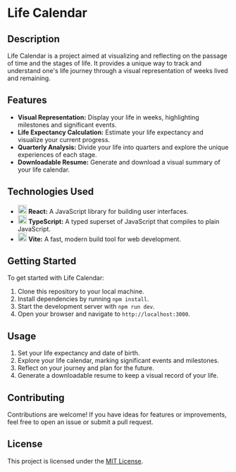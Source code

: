 # Life Calendar

## Description

Life Calendar is a project aimed at visualizing and reflecting on the passage of time and the stages of life. It provides a unique way to track and understand one's life journey through a visual representation of weeks lived and remaining.

## Features

- **Visual Representation:** Display your life in weeks, highlighting milestones and significant events.
- **Life Expectancy Calculation:** Estimate your life expectancy and visualize your current progress.
- **Quarterly Analysis:** Divide your life into quarters and explore the unique experiences of each stage.
- **Downloadable Resume:** Generate and download a visual summary of your life calendar.

## Technologies Used


-   <img width="20" src="https://cdn.jsdelivr.net/gh/devicons/devicon@latest/icons/react/react-original.svg" /> **React:** A JavaScript library for building user interfaces.
-   <img width="20" src="https://cdn.jsdelivr.net/gh/devicons/devicon@latest/icons/typescript/typescript-original.svg" /> **TypeScript:** A typed superset of JavaScript that compiles to plain JavaScript.
-  <img width="20" src="https://cdn.jsdelivr.net/gh/devicons/devicon@latest/icons/vitejs/vitejs-original.svg" /> **Vite:** A fast, modern build tool for web development.

## Getting Started

To get started with Life Calendar:

1. Clone this repository to your local machine.
2. Install dependencies by running `npm install`.
3. Start the development server with `npm run dev`.
4. Open your browser and navigate to `http://localhost:3000`.

## Usage

1. Set your life expectancy and date of birth.
2. Explore your life calendar, marking significant events and milestones.
3. Reflect on your journey and plan for the future.
4. Generate a downloadable resume to keep a visual record of your life.

## Contributing

Contributions are welcome! If you have ideas for features or improvements, feel free to open an issue or submit a pull request.

## License

This project is licensed under the [MIT License](LICENSE).
